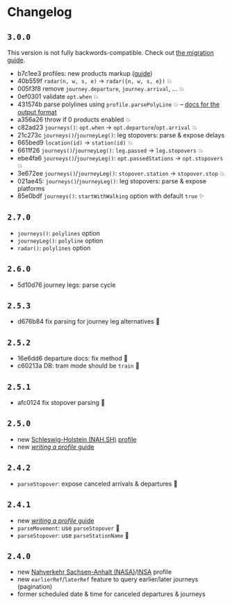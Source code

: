 # Changelog

## `3.0.0`

This version is not fully backwords-compatible. Check out [the migration guide](migration-to-3.md).

- b7c1ee3 profiles: new products markup ([guide](https://github.com/public-transport/hafas-client/blob/ebe4fa64d871f711ced99d528c0171b180edc135/docs/writing-a-profile.md#3-products))
- 40b559f `radar(n, w, s, e)` → `radar({n, w, s, e})` 💥
- 005f3f8 remove `journey.departure`, `journey.arrival`, … 💥
- 0ef0301 validate `opt.when` 💥
- 431574b parse polylines using `profile.parsePolyLine` 💥 – [docs for the output format](https://github.com/public-transport/hafas-client/blob/ebe4fa64d871f711ced99d528c0171b180edc135/docs/journey-leg.md#polyline-option)
- a356a26 throw if 0 products enabled 💥
- c82ad23 `journeys()`: `opt.when` → `opt.departure`/`opt.arrival` 💥
- 21c273c `journeys()`/`journeyLeg()`: leg stopovers: parse & expose delays
- 665bed9 `location(id)` → `station(id)` 💥
- 6611f26 `journeys()`/`journeyLeg()`: `leg.passed` → `leg.stopovers` 💥
- ebe4fa6 `journeys()`/`journeyLeg()`: `opt.passedStations` → `opt.stopovers` 💥
- 3e672ee `journeys()`/`journeyLeg()`: `stopover.station` → `stopover.stop` 💥
- 021ae45: `journeys()`/`journeyLeg()`: leg stopovers: parse & expose platforms
- 85e0bdf `journeys()`: `startWithWalking` option with default `true` ✨

## `2.7.0`

- `journeys()`: `polylines` option
- `journeyLeg()`: `polyline` option
- `radar()`: `polylines` option

## `2.6.0`

- 5d10d76 journey legs: parse cycle

## `2.5.3`

- d676b84 fix parsing for journey leg alternatives 🐛

## `2.5.2`

- 16e6dd6 departure docs: fix method 📝
- c60213a DB: tram mode should be `train` 🐛

## `2.5.1`

- afc0124 fix stopover parsing 🐛

## `2.5.0`

- new [Schleswig-Holstein (NAH.SH)](https://de.wikipedia.org/wiki/Nahverkehrsverbund_Schleswig-Holstein) [profile](../p/nahsh)
- new [*writing a profile* guide](./writing-a-profile.md)

## `2.4.2`

- `parseStopover`: expose canceled arrivals & departures 🐛

## `2.4.1`

- new [*writing a profile* guide](./writing-a-profile.md)
- `parseMovement`: use `parseStopover` 🐛
- `parseStopover`: use `parseStationName` 🐛

## `2.4.0`

- new [Nahverkehr Sachsen-Anhalt (NASA)](https://de.wikipedia.org/wiki/Nahverkehrsservice_Sachsen-Anhalt)/[INSA](https://insa.de) profile
- new `earlierRef`/`laterRef` feature to query earlier/later journeys (pagination)
- former scheduled date & time for canceled departures & journeys
